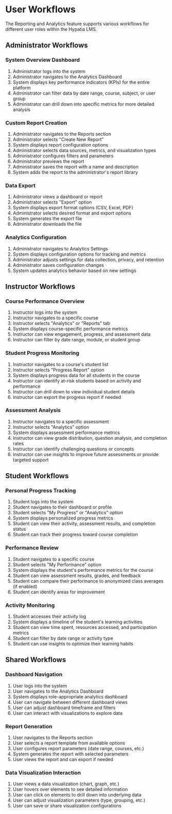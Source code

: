# User Workflows

The Reporting and Analytics feature supports various workflows for different user roles within the Hypatia LMS.

## Administrator Workflows

### System Overview Dashboard

1. Administrator logs into the system
2. Administrator navigates to the Analytics Dashboard
3. System displays key performance indicators (KPIs) for the entire platform
4. Administrator can filter data by date range, course, subject, or user group
5. Administrator can drill down into specific metrics for more detailed analysis

### Custom Report Creation

1. Administrator navigates to the Reports section
2. Administrator selects "Create New Report"
3. System displays report configuration options
4. Administrator selects data sources, metrics, and visualization types
5. Administrator configures filters and parameters
6. Administrator previews the report
7. Administrator saves the report with a name and description
8. System adds the report to the administrator's report library

### Data Export

1. Administrator views a dashboard or report
2. Administrator selects "Export" option
3. System displays export format options (CSV, Excel, PDF)
4. Administrator selects desired format and export options
5. System generates the export file
6. Administrator downloads the file

### Analytics Configuration

1. Administrator navigates to Analytics Settings
2. System displays configuration options for tracking and metrics
3. Administrator adjusts settings for data collection, privacy, and retention
4. Administrator saves configuration changes
5. System updates analytics behavior based on new settings

## Instructor Workflows

### Course Performance Overview

1. Instructor logs into the system
2. Instructor navigates to a specific course
3. Instructor selects "Analytics" or "Reports" tab
4. System displays course-specific performance metrics
5. Instructor can view engagement, progress, and assessment data
6. Instructor can filter by date range, module, or student group

### Student Progress Monitoring

1. Instructor navigates to a course's student list
2. Instructor selects "Progress Report" option
3. System displays progress data for all students in the course
4. Instructor can identify at-risk students based on activity and performance
5. Instructor can drill down to view individual student details
6. Instructor can export the progress report if needed

### Assessment Analysis

1. Instructor navigates to a specific assessment
2. Instructor selects "Analytics" option
3. System displays assessment performance metrics
4. Instructor can view grade distribution, question analysis, and completion rates
5. Instructor can identify challenging questions or concepts
6. Instructor can use insights to improve future assessments or provide targeted support

## Student Workflows

### Personal Progress Tracking

1. Student logs into the system
2. Student navigates to their dashboard or profile
3. Student selects "My Progress" or "Analytics" option
4. System displays personalized progress metrics
5. Student can view their activity, assessment results, and completion status
6. Student can track their progress toward course completion

### Performance Review

1. Student navigates to a specific course
2. Student selects "My Performance" option
3. System displays the student's performance metrics for the course
4. Student can view assessment results, grades, and feedback
5. Student can compare their performance to anonymized class averages (if enabled)
6. Student can identify areas for improvement

### Activity Monitoring

1. Student accesses their activity log
2. System displays a timeline of the student's learning activities
3. Student can view time spent, resources accessed, and participation metrics
4. Student can filter by date range or activity type
5. Student can use insights to optimize their learning habits

## Shared Workflows

### Dashboard Navigation

1. User logs into the system
2. User navigates to the Analytics Dashboard
3. System displays role-appropriate analytics dashboard
4. User can navigate between different dashboard views
5. User can adjust dashboard timeframe and filters
6. User can interact with visualizations to explore data

### Report Generation

1. User navigates to the Reports section
2. User selects a report template from available options
3. User configures report parameters (date range, courses, etc.)
4. System generates the report with selected parameters
5. User views the report and can export if needed

### Data Visualization Interaction

1. User views a data visualization (chart, graph, etc.)
2. User hovers over elements to see detailed information
3. User can click on elements to drill down into underlying data
4. User can adjust visualization parameters (type, grouping, etc.)
5. User can save or share visualization configurations
